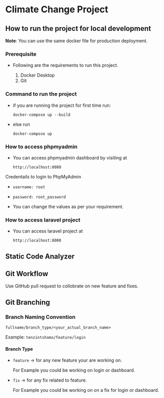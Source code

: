 # Climate Change Project

## How to run the project for local development
**Note**: You can use the same docker file for production deployment.

### Prerequisite

- Following are the requirements to run this project.

    1. Docker Desktop
    2. Git

### Command to run the project

- if you are running the project for first time run:

    `docker-compose up --build`

- else run 

    `docker-compose up`

###  How to access phpmyadmin

- You can access phpmyadmin dashboard by visiting at

    `http://localhost:8080`

Credentails to login to PhpMyAdmin
- `username: root`
- `password: root_password`

- You can change the values as per your requirement.

### How to access laravel project

- You can access laravel project at

    `http://localhost:8000`

## Static Code Analyzer

## Git Workflow

Use GitHub pull request to collobrate on new feature and fixes. 

## Git Branching

### Branch Naming Convention

`fullname/branch_type/<your_actual_branch_name>`

Example: `tenzintshomo/feature/login`

#### Branch Type
- `feature` -> for any new feature your are working on.

    For Example you could be working on login or dashboard.

- `fix` -> for any fix related to feature.

    For Example you could be working on on a fix for login or dashboard.
